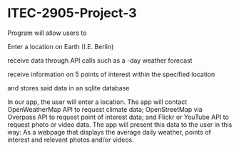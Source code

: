 # ITEC-2905-Project-3

Program will allow users to

Enter a location on Earth (I.E. Berlin)

receive data through API calls such as a -day weather forecast

receive information on 5 points of interest within the specified location

and stores said data in an sqlite database



In our app, the user will enter a location. 
The app will contact OpenWeatherMap API 
to request climate data; 
OpenStreetMap via Overpass API to request point 
of interest data; 
and Flickr or YouTube API to request photo
or video data. 
The app will present this data to the user 
in this way: As a webpage that displays 
the average daily weather, 
points of interest and relevant photos and/or 
videos. 